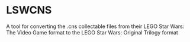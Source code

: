 # LSWCNS
A tool for converting the .cns collectable files from their LEGO Star Wars: The Video Game format to the LEGO Star Wars: Original Trilogy format

